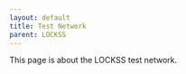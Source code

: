 ```yaml
---
layout: default
title: Test Network
parent: LOCKSS
---
```


This page is about the LOCKSS test network.
